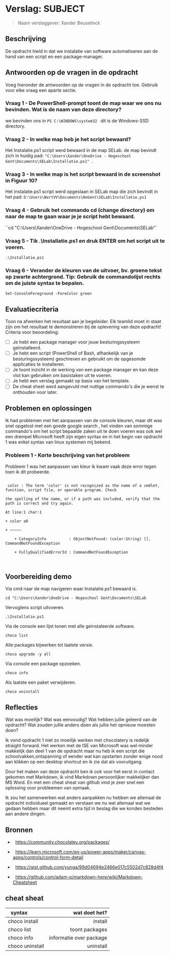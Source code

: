 
# Verslag: SUBJECT

> Naam verslaggever: Xander Beuselinck
## Beschrijving

De opdracht hield in dat we instalatie van software automatiseren aan de hand van een script en een package-manager.
## Antwoorden op de vragen in de opdracht

Voeg hieronder de antwoorden op de vragen in de opdracht toe. Gebruik voor elke vraag een aparte sectie.
### Vraag 1 - De PowerShell-prompt toont de map waar we ons nu bevinden. Wat is de naam van deze directory?

we bevinden ons in `PS C:\WINDOWS\system32 ` dit is de Windows-SSD directory.
### Vraag 2 - In welke map heb je het script bewaard?

Het Instalatie.ps1 script werd bewaard in de map SELab. de map bevindt zich in huidig pad: `"C:\Users\Xander\OneDrive - Hogeschool Gent\Documents\SELab\Installatie.ps1" `.

### Vraag 3 - In welke map is het script bewaard in de screenshot in Figuur 10?

Het instalatie.ps1 script werd opgeslaan in SELab map die zich bevindt in het pad: `D:\Users\BertVV\Documents\HoGent\SELab\Installatie.ps1 `

### Vraag 4 - Gebruik het commando cd (change directory) om naar de map te gaan waar je je script hebt bewaard.

``cd "C:\Users\Xander\OneDrive - Hogeschool Gent\Documents\SELab"`

### Vraag 5 - Tik .\Installatie.ps1 en druk ENTER om het script uit te voeren.

`.\Installatie.ps1`

### Vraag 6 - Verander de kleuren van de uitvoer, bv. groene tekst op zwarte achtergrond. Tip: Gebruik de commandolijst rechts om de juiste syntax te bepalen.

`Set-ConsoleForeground -ForeColor green`
## Evaluatiecriteria

Toon na afwerken het resultaat aan je begeleider. Elk teamlid moet in staat zijn om het resultaat te demonstreren bij de oplevering van deze opdracht! Criteria voor beoordeling:

- [ ] Je hebt een package manager voor jouw besturingssysteem geïnstalleerd.
- [ ] Je hebt een script (PowerShell of Bash, afhankelijk van je besturingssysteem) geschreven en gebruikt om de opgesomde applicaties te installeren.
- [ ] Je toont inzicht in de werking van een package manager en kan deze vlot kan gebruiken om basistaken uit te voeren.
- [ ] Je hebt een verslag gemaakt op basis van het template.
- [ ] De cheat sheet werd aangevuld met nuttige commando's die je wenst te onthouden voor later.

## Problemen en oplossingen

Ik had problemen met het aanpassen van de console kleuren, maar dit was snel opgelost met een goede google search , het vinden van sommige commando's om het script bepaalde zaken uit te doen voeren was ook wel een drempel Microsoft heeft zijn eigen syntax en in het begin van opdracht 1 was enkel syntax van linux systemen mij bekend.
### Probleem 1 - Korte beschrijving van het probleem

Probleem 1 was het aanpassen van kleur ik kwam vaak deze error tegen toen ik dit probeerde.

```

 color : The term 'color' is not recognized as the name of a cmdlet, function, script file, or operable program. Check

the spelling of the name, or if a path was included, verify that the path is correct and try again.

At line:1 char:1

+ color a0

+ ~~~~~

    + CategoryInfo          : ObjectNotFound: (color:String) [], CommandNotFoundException

    + FullyQualifiedErrorId : CommandNotFoundException

  

```

## Voorbereiding demo

Via cmd naar de map navigeren waar Instalatie.ps1 bewaard is.

`cd "C:\Users\Xander\OneDrive - Hogeschool Gent\Documents\SELab `

Vervoglens script uitvoeren.

`.\Installatie.ps1 `

Via de console een lijst tonen met alle geinstaleerde software.

`choco list`

Alle packages bijwerken tot laatste versie.

`choco upgrade -y all`

Via console een package opzoeken.

`choco info `

Als laatste een paket verwijderen.

`choco uninstall `

## Reflecties

Wat was moeilijk? Wat was eenvoudig? Wat hebben jullie geleerd van de opdracht? Wat zouden jullie anders doen als jullie het opnieuw moesten doen?

Ik vond opdracht 1 niet zo moeilijk werken met chocolatery is redelijk straight forward. Het werken met de ISE van Microsoft was wel minder makkelijk dan deel 1 van de opdracht maar nu heb ik een script die schoolvakken,ontspanning of eender wat kan opstarten zonder enige nood aan klikken op een desktop shortcut en ik zie dat als vooruitgang.

Door het maken van deze opdracht ben ik ook voor het eerst in contact gekomen met Markdown, ik vind Markdown persoonlijker makkelijker dan MS Word. En met een cheat sheat van github vind je zeer snel een oplossing voor probleemen van opmaak.

Ik zou het samenwerken wat anders aanpakken nu hebben we allemaal de opdracht individueel gemaakt en verstaan we nu wel allemaal wat we gedaan hebben maar dit neemt extra tijd in beslag die we konden besteden aan andere dingen.

## Bronnen

-   https://community.chocolatey.org/packages/

-   https://learn.microsoft.com/en-us/power-apps/maker/canvas-apps/controls/control-form-detail

-   https://gist.github.com/yunga/99d04694e2466e017c5502d7c828d4f4

-   https://github.com/adam-p/markdown-here/wiki/Markdown-Cheatsheet
## cheat sheat

| syntax          |           wat doet het? |
| --------------- | ----------------------: |
| choco install   |                 install |
| choco list      |          toont packages |
| choco info      | informatie over package |
| choco uninstall |               uninstall |